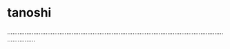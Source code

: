 # tanoshi

............................................................................................................................................